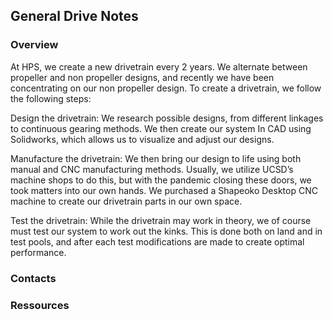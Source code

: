 ## General Drive Notes

### Overview

At HPS, we create a new drivetrain every 2 years. We alternate between propeller and non propeller designs, and recently we have been concentrating on our non propeller design. To create a drivetrain, we follow the following steps:

Design the drivetrain: We research possible designs, from different linkages to continuous gearing methods. We then create our system In CAD using Solidworks, which allows us to visualize and adjust our designs.

Manufacture the drivetrain: We then bring our design to life using both manual and CNC manufacturing methods. Usually, we utilize UCSD’s machine shops to do this, but with the pandemic closing these doors, we took matters into our own hands. We purchased a Shapeoko Desktop CNC machine to create our drivetrain parts in our own space.

Test the drivetrain: While the drivetrain may work in theory, we of course must test our system to work out the kinks. This is done both on land and in test pools, and after each test modifications are made to create optimal performance.

### Contacts

### Ressources
